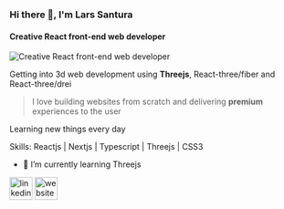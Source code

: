 ### Hi there 👋, I'm Lars Santura
#### Creative React front-end web developer
![Creative React front-end web developer](https://cdn.discordapp.com/attachments/905770906645823500/990734931187597322/thumb.PNG)


Getting into 3d web development using **Threejs**, React-three/fiber and React-three/drei
>I love building websites from scratch and delivering **premium** experiences to the user 

Learning new things every day 

Skills: Reactjs | Nextjs | Typescript | Threejs | CSS3

- 🌱 I’m currently learning Threejs 


[<img src='https://cdn.jsdelivr.net/npm/simple-icons@3.0.1/icons/linkedin.svg' alt='linkedin' height='40'>](https://www.linkedin.com/in/larssantura/)  [<img src='https://cdn.jsdelivr.net/npm/simple-icons@3.0.1/icons/icloud.svg' alt='website' height='40'>](larssantura.com)  

